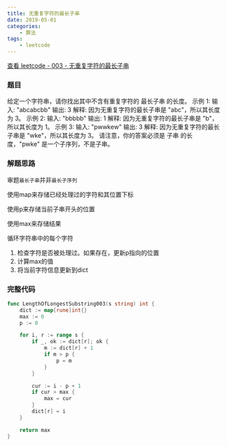 ```yaml
---
title: 无重复字符的最长子串
date: 2019-05-01
categories:
    - 算法
tags:
    - leetcode
---
```


[查看 leetcode - 003 - 无重复字符的最长子串](https://leetcode.com/problems/longest-substring-without-repeating-characters/ "leetcode - 003 - 无重复字符的最长子串")

### 题目

给定一个字符串，请你找出其中不含有重复字符的 最长子串 的长度。
示例 1:
输入: "abcabcbb"
输出: 3
解释: 因为无重复字符的最长子串是 "abc"，所以其长度为 3。
示例 2:
输入: "bbbbb"
输出: 1
解释: 因为无重复字符的最长子串是 "b"，所以其长度为 1。
示例 3:
输入: "pwwkew"
输出: 3
解释: 因为无重复字符的最长子串是 "wke"，所以其长度为 3。
请注意，你的答案必须是 子串 的长度，"pwke" 是一个子序列，不是子串。

<!-- more -->

### 解题思路

审题`最长子串`并非`最长子序列`

使用map来存储已经处理过的字符和其位置下标

使用p来存储当前子串开头的位置

使用max来存储结果

循环字符串中的每个字符

1. 检查字符是否被处理过。如果存在，更新p指向的位置
2. 计算max的值
3. 将当前字符信息更新到dict

### 完整代码

``` go
func LengthOfLongestSubstring003(s string) int {
	dict := map[rune]int{}
	max := 0
	p := 0

	for i, r := range s {
		if _, ok := dict[r]; ok {
			m := dict[r] + 1
			if m > p {
				p = m
			}
		}

		cur := i - p + 1
		if cur > max {
			max = cur
		}
		dict[r] = i
	}

	return max
}
```
